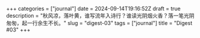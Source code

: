 +++
categories = ["journal"]
date = 2024-09-14T19:16:52Z
draft = true
description = "秋风凉，落叶黄，谁写流年入诗行？谁读光阴烟火香？落一笔光阴匆匆，起一行余生不长。"
slug = "digest-03"
tags = ["journal"]
title = "Digest #03"
+++